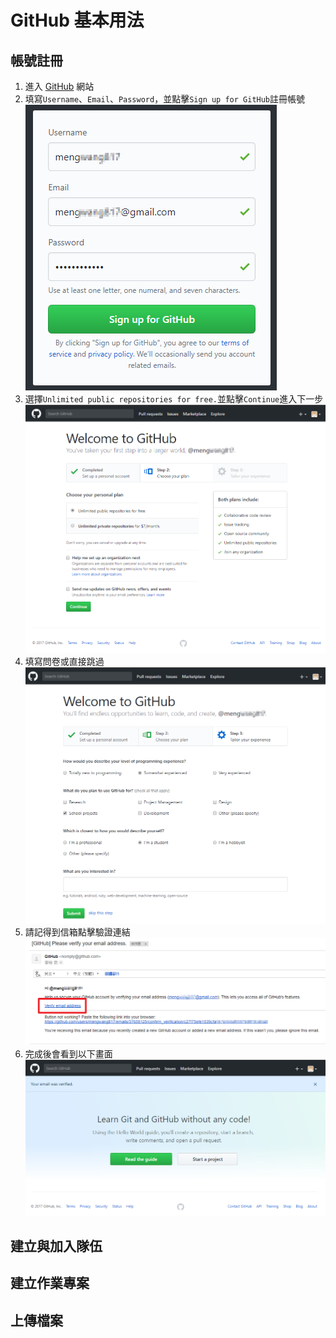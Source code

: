 # GitHub 基本用法
## 帳號註冊
1. 進入 [GitHub](https://github.com/) 網站
2. 填寫`Username`、`Email`、`Password`，並點擊`Sign up for GitHub`註冊帳號  
![](./img/GitHub/register_01.png)
3. 選擇`Unlimited public repositories for free.`並點擊`Continue`進入下一步  
![](./img/GitHub/register_02.png)
4. 填寫問卷或直接跳過  
![](./img/GitHub/register_03.png)
5. 請記得到信箱點擊驗證連結  
![](./img/GitHub/register_04.png)
6. 完成後會看到以下畫面
![](./img/GitHub/register_05.png)

## 建立與加入隊伍

## 建立作業專案

## 上傳檔案